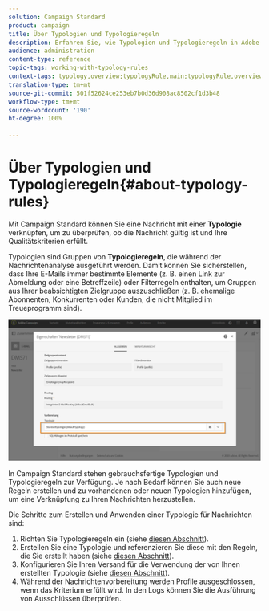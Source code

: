 ```yaml
---
solution: Campaign Standard
product: campaign
title: Über Typologien und Typologieregeln
description: Erfahren Sie, wie Typologien und Typologieregeln in Adobe Campaign funktionieren.
audience: administration
content-type: reference
topic-tags: working-with-typology-rules
context-tags: typology,overview;typologyRule,main;typologyRule,overview
translation-type: tm+mt
source-git-commit: 501f52624ce253eb7b0d36d908ac8502cf1d3b48
workflow-type: tm+mt
source-wordcount: '190'
ht-degree: 100%

---
```



# Über Typologien und Typologieregeln{#about-typology-rules}

Mit Campaign Standard können Sie eine Nachricht mit einer **Typologie** verknüpfen, um zu überprüfen, ob die Nachricht gültig ist und Ihre Qualitätskriterien erfüllt.

Typologien sind Gruppen von **Typologieregeln**, die während der Nachrichtenanalyse ausgeführt werden. Damit können Sie sicherstellen, dass Ihre E-Mails immer bestimmte Elemente (z. B. einen Link zur Abmeldung oder eine Betreffzeile) oder Filterregeln enthalten, um Gruppen aus Ihrer beabsichtigten Zielgruppe auszuschließen (z. B. ehemalige Abonnenten, Konkurrenten oder Kunden, die nicht Mitglied im Treueprogramm sind).

![](assets/typology_messagelink.png)

In Campaign Standard stehen gebrauchsfertige Typologien und Typologieregeln zur Verfügung. Je nach Bedarf können Sie auch neue Regeln erstellen und zu vorhandenen oder neuen Typologien hinzufügen, um eine Verknüpfung zu Ihren Nachrichten herzustellen.

Die Schritte zum Erstellen und Anwenden einer Typologie für Nachrichten sind:

1. Richten Sie Typologieregeln ein (siehe [diesen Abschnitt](../../sending/using/managing-typology-rules.md#creating-a-typology-rule)).
1. Erstellen Sie eine Typologie und referenzieren Sie diese mit den Regeln, die Sie erstellt haben (siehe [diesen Abschnitt](../../sending/using/managing-typologies.md#creating-a-typology)).
1. Konfigurieren Sie Ihren Versand für die Verwendung der von Ihnen erstellten Typologie (siehe [diesen Abschnitt](../../sending/using/managing-typologies.md#applying-typologies-to-messages)).
1. Während der Nachrichtenvorbereitung werden Profile ausgeschlossen, wenn das Kriterium erfüllt wird. In den Logs können Sie die Ausführung von Ausschlüssen überprüfen.

